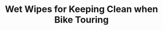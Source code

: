 ---
layout: community
category: community
title: "Wet Wipes for Keeping Clean when Bike Touring"
description: "What is your favourite wet wipe solution for keeping clean when bathing is not an option and why? :)  Wet wipes are not a solution for anything. Body wipes work fine but do not replace a shower. "
isTopLevel: false
isSingleLevel: false
isArticle: false
datePublished: 2022-06-20 17:24:00 +0300
dateModified: 2022-06-20 17:24:00 +0300
published: false
---